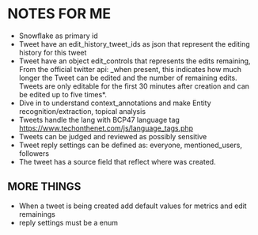 # NOTES FOR ME

-   Snowflake as primary id
-   Tweet have an edit_history_tweet_ids as json that represent the editing history for this tweet
-   Tweet have an object edit_controls that represents the edits remaining, From the official twitter api: \_when present, this indicates how much longer the Tweet can be edited and the number of remaining edits. Tweets are only editable for the first 30 minutes after creation and can be edited up to five times\*.
-   Dive in to understand context_annotations and make Entity recognition/extraction, topical analysis
-   Tweets handle the lang with BCP47 language tag https://www.techonthenet.com/js/language_tags.php
-   Tweets can be judged and reviewed as possibly sensitive
-   Tweet reply settings can be defined as: everyone, mentioned_users, followers
-   The tweet has a source field that reflect where was created.

## MORE THINGS

-   When a tweet is being created add default values for metrics and edit remainings
-   reply settings must be a enum
